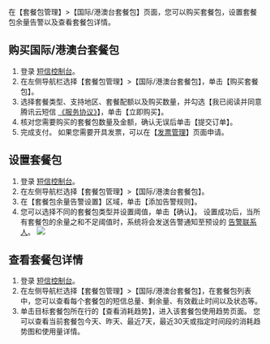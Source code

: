 在【套餐包管理】>【国际/港澳台套餐包】页面，您可以购买套餐包，设置套餐包余量告警以及查看套餐包详情。

## 购买国际/港澳台套餐包
1. 登录 [短信控制台](https://console.cloud.tencent.com/smsv2)。
2. 在左侧导航栏选择【套餐包管理】>【国际/港澳台套餐包】，单击【购买套餐包】。
3. 选择套餐类型、支持地区、套餐配额以及购买数量，并勾选【我已阅读并同意 腾讯云短信 [《服务协议》](https://cloud.tencent.com/document/product/382/15627)】，单击【立即购买】。
4. 核对您需要购买的套餐包数量及金额，确认无误后单击【提交订单】。
5. 完成支付。
 如果您需要开具发票，可以在【[发票管理](https://console.cloud.tencent.com/expense/invoice)】页面申请。

## 设置套餐包[](id:设置余量告警)
1. 登录 [短信控制台](https://console.cloud.tencent.com/smsv2)。
2. 在左侧导航栏选择【套餐包管理】>【国际/港澳台套餐包】。
3. 在【套餐包余量告警设置】区域，单击【添加告警规则】。
4. 您可以选择不同的套餐包类型并设置阈值，单击【确认】。
 设置成功后，当所有套餐包的余量之和不足阈值时，系统将会发送告警通知至预设的 [告警联系人](https://cloud.tencent.com/document/product/1128/37516#Contacts)。
 ![](https://main.qcloudimg.com/raw/9b62f5deea72888a75914839f40f2fad.png)

## 查看套餐包详情
1. 登录 [短信控制台](https://console.cloud.tencent.com/smsv2)。
2. 在左侧导航栏选择【套餐包管理】>【国际/港澳台套餐包】，在套餐包列表中，您可以查看每个套餐包的短信总量、剩余量、有效截止时间以及状态等。
3. 单击目标套餐包所在行的【查看消耗趋势】，进入该套餐包使用趋势页面。
 您可以查看当前套餐包今天、昨天、最近7天，最近30天或指定时间段的消耗趋势图和使用量详情。


